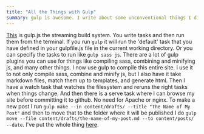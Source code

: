 ```yaml
---
title: "All the Things with Gulp"
summary: gulp is awesome. I write about some unconventional things I did with it.
---
```

[This](http://gulpjs.com/) is gulp.js the streaming build system. You write tasks and then run them from the terminal. If you run `gulp` it will run the 'default' task that you have defined in your gulpfile.js file in the current working directory. Or you can specify the tasks to run like `gulp sass js`. There are a lot of gulp plugins you can use for things like compiling sass, combining and minifying js, and many other things. I now use gulp to compile this entire site. I use it to not only compile sass, combine and minify js, but I also have it take markdown files, match them up to templates, and generate html. Then I have a watch task that watches the filesystem and reruns the right tasks when things change. And then there is a serve task where I can browse my site before committing it to github. No need for Apache or nginx. To make a new post I run `gulp make --in content/drafts/ --title "The Name of My Post"` and then to move that to the folder where it will be published I do `gulp move --file content/drafts/the-name-of-my-post.md --to content/posts/ --date`. I've put the whole thing [here](https://github.com/erickmerchant/erickmerchant.com-source).

